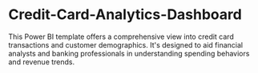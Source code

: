 # Credit-Card-Analytics-Dashboard
This Power BI template offers a comprehensive view into credit card transactions and customer demographics. It's designed to aid financial analysts and banking professionals in understanding spending behaviors and revenue trends.
